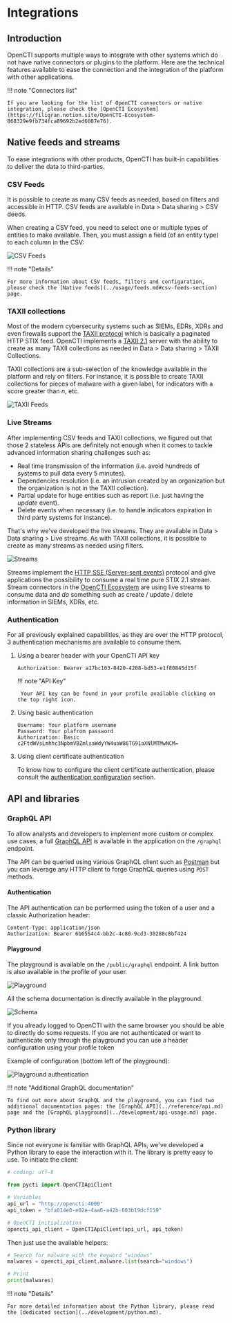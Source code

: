 # Integrations

## Introduction

OpenCTI supports multiple ways to integrate with other systems which do not have native connectors or plugins to the platform. Here are the technical features available to ease the connection and the integration of the platform with other applications.

!!! note "Connectors list"
    
    If you are looking for the list of OpenCTI connectors or native integration, please check the [OpenCTI Ecosystem](https://filigran.notion.site/OpenCTI-Ecosystem-868329e9fb734fca89692b2ed6087e76).

## Native feeds and streams

To ease integrations with other products, OpenCTI has built-in capabilities to deliver the data to third-parties.

### CSV Feeds

It is possible to create as many CSV feeds as needed, based on filters and accessible in HTTP. CSV feeds are available in Data > Data sharing > CSV deeds.

When creating a CSV feed, you need to select one or multiple types of entities to make available. Then, you must assign a field (of an entity type) to each column in the CSV:

![CSV Feeds](assets/csv.png)

!!! note "Details"
    
    For more information about CSV feeds, filters and configuration, please check the [Native feeds](../usage/feeds.md#csv-feeds-section) page.

### TAXII collections

Most of the modern cybersecurity systems such as SIEMs, EDRs, XDRs and even firewalls support the [TAXII protocol](https://oasis-open.github.io/cti-documentation/taxii/intro.html) which is basically a paginated HTTP STIX feed. OpenCTI implements a [TAXII 2.1](https://docs.oasis-open.org/cti/taxii/v2.1/os/taxii-v2.1-os.html) server with the ability to create as many TAXII collections as needed in Data > Data sharing > TAXII Collections.

TAXII collections are a sub-selection of the knowledge available in the platform and rely on filters. For instance, it is possible to create TAXII collections for pieces of malware with a given label, for indicators with a score greater than *n*, etc.

![TAXII Feeds](assets/taxii.png)

### Live Streams

After implementing CSV feeds and TAXII collections, we figured out that those 2 stateless APIs are definitely not enough when it comes to tackle advanced information sharing challenges such as:

* Real time transmission of the information (i.e. avoid hundreds of systems to pull data every 5 minutes).
* Dependencies resolution (i.e. an intrusion created by an organization but the organization is not in the TAXII collection).
* Partial update for huge entities such as report (i.e. just having the *update* event).
* Delete events when necessary (i.e. to handle indicators expiration in third party systems for instance).

That's why we've developed the live streams. They are available in Data > Data sharing > Live streams. As with TAXII collections, it is possible to create as many streams as needed using filters.

![Streams](assets/streams.png)

Streams implement the [HTTP SSE (Server-sent events)](https://en.wikipedia.org/wiki/Server-sent_events) protocol and give applications the possibility to consume a real time pure STIX 2.1 stream. Stream connectors in the [OpenCTI Ecosystem](https://filigran.notion.site/OpenCTI-Ecosystem-868329e9fb734fca89692b2ed6087e76) are using live streams to consume data and *do* something such as create / update / delete information in SIEMs, XDRs, etc.

### Authentication

For all previously explained capabilities, as they are over the HTTP protocol, 3 authentication mechanisms are available to consume them.

1. Using a bearer header with your OpenCTI API key

	```
	Authorization: Bearer a17bc103-8420-4208-bd53-e1f80845d15f
	```

	!!! note "API Key"
	    
		Your API key can be found in your profile available clicking on the top right icon.

2. Using basic authentication

	```
	Username: Your platform username
	Password: Your plafrom password
	Authorization: Basic c2FtdWVsLmhhc3NpbmVBZmlsaWdyYW4uaW86TG91aXNlMTMwNCM=
	```

3. Using client certificate authentication

	To know how to configure the client certificate authentication, please consult the [authentication configuration](authentication.md) section.

## API and libraries

### GraphQL API

To allow analysts and developers to implement more custom or complex use cases, a full [GraphQL API](https://graphql.org) is available in the application on the `/graphql` endpoint.

The API can be queried using various GraphQL client such as [Postman](https://www.postman.com/) but you can leverage any HTTP client to forge GraphQL queries using `POST` methods.

#### Authentication

The API authentication can be performed using the token of a user and a classic Authorization header:

```
Content-Type: application/json
Authorization: Bearer 6b6554c4-bb2c-4c80-9cd3-30288c8bf424
```

#### Playground

The playground is available on the `/public/graphql` endpoint. A link button is also available in the profile of your user.

![Playground](assets/playground.png)

All the schema documentation is directly available in the playground.

![Schema](assets/playground-schema.png)

If you already logged to OpenCTI with the same browser you should be able to directly do some requests. If you are not authenticated or want to authenticate only through the playground you can use a header configuration using your profile token

Example of configuration (bottom left of the playground):

![Playground authentication](assets/playground-auth.png)

!!! note "Additional GraphQL documentation"

	To find out more about GraphQL and the playground, you can find two additional documentation pages: the [GraphQL API](../reference/api.md) page and the [GraphQL playground](../development/api-usage.md) page.

### Python library

Since not everyone is familiar with GraphQL APIs, we've developed a Python library to ease the interaction with it. The library is pretty easy to use. To initiate the client:

```python
# coding: utf-8

from pycti import OpenCTIApiClient

# Variables
api_url = "http://opencti:4000"
api_token = "bfa014e0-e02e-4aa6-a42b-603b19dcf159"

# OpenCTI initialization
opencti_api_client = OpenCTIApiClient(api_url, api_token)
```

Then just use the available helpers:
```python
# Search for malware with the keyword "windows"
malwares = opencti_api_client.malware.list(search="windows")

# Print
print(malwares)
```


!!! note "Details"
    
    For more detailed information about the Python library, please read the [dedicated section](../development/python.md).



